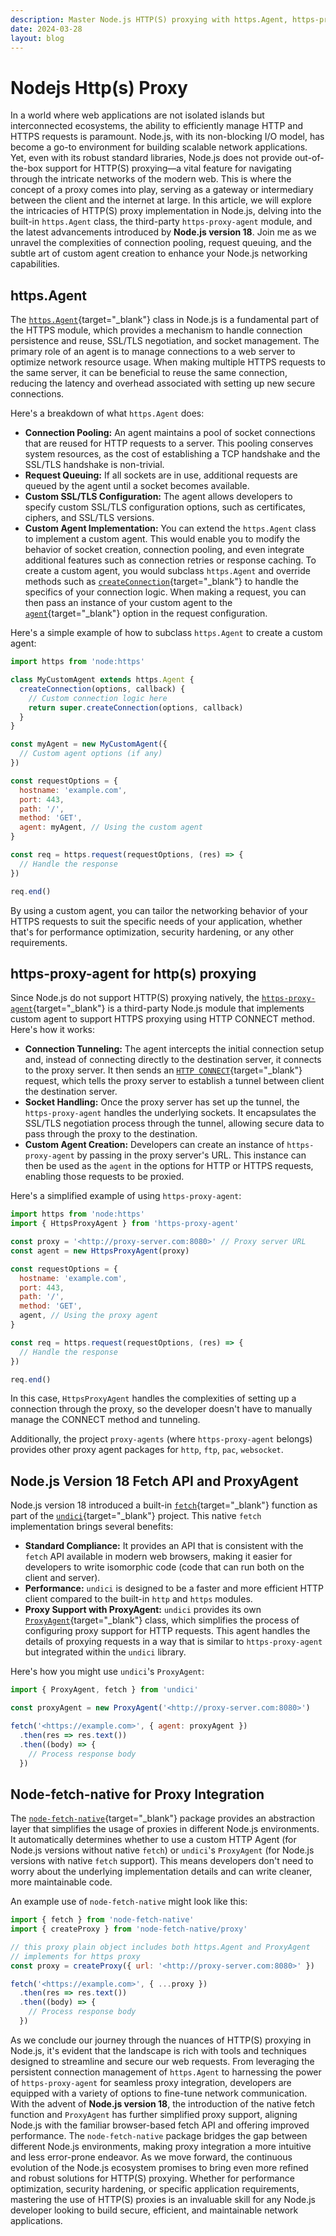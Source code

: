 ```yaml
---
description: Master Node.js HTTP(S) proxying with https.Agent, https-proxy-agent, and Node.js 18's fetch API in this concise guide to secure and efficient network requests.
date: 2024-03-28
layout: blog
---
```


# Nodejs Http(s) Proxy

In a world where web applications are not isolated islands but interconnected ecosystems, the ability to efficiently manage HTTP and HTTPS requests is paramount. Node.js, with its non-blocking I/O model, has become a go-to environment for building scalable network applications. Yet, even with its robust standard libraries, Node.js does not provide out-of-the-box support for HTTP(S) proxying—a vital feature for navigating through the intricate networks of the modern web. This is where the concept of a proxy comes into play, serving as a gateway or intermediary between the client and the internet at large. In this article, we will explore the intricacies of HTTP(S) proxy implementation in Node.js, delving into the built-in `https.Agent` class, the third-party `https-proxy-agent` module, and the latest advancements introduced by **Node.js version 18**. Join me as we unravel the complexities of connection pooling, request queuing, and the subtle art of custom agent creation to enhance your Node.js networking capabilities.

## https.Agent

The [`https.Agent`](https://nodejs.org/api/https.html#class-httpsagent){target="_blank"} class in Node.js is a fundamental part of the HTTPS module, which provides a mechanism to handle connection persistence and reuse, SSL/TLS negotiation, and socket management. The primary role of an agent is to manage connections to a web server to optimize network resource usage. When making multiple HTTPS requests to the same server, it can be beneficial to reuse the same connection, reducing the latency and overhead associated with setting up new secure connections.

Here's a breakdown of what `https.Agent` does:

- **Connection Pooling:** An agent maintains a pool of socket connections that are reused for HTTP requests to a server. This pooling conserves system resources, as the cost of establishing a TCP handshake and the SSL/TLS handshake is non-trivial.
- **Request Queuing:** If all sockets are in use, additional requests are queued by the agent until a socket becomes available.
- **Custom SSL/TLS Configuration:** The agent allows developers to specify custom SSL/TLS configuration options, such as certificates, ciphers, and SSL/TLS versions.
- **Custom Agent Implementation:** You can extend the `https.Agent` class to implement a custom agent. This would enable you to modify the behavior of socket creation, connection pooling, and even integrate additional features such as connection retries or response caching. To create a custom agent, you would subclass `https.Agent` and override methods such as [`createConnection`](https://nodejs.org/api/http.html#agentcreateconnectionoptions-callback){target="_blank"} to handle the specifics of your connection logic. When making a request, you can then pass an instance of your custom agent to the [`agent`](https://nodejs.org/api/http.html#httprequesturl-options-callback){target="_blank"} option in the request configuration.

Here's a simple example of how to subclass `https.Agent` to create a custom agent:

```js
import https from 'node:https'

class MyCustomAgent extends https.Agent {
  createConnection(options, callback) {
    // Custom connection logic here
    return super.createConnection(options, callback)
  }
}

const myAgent = new MyCustomAgent({
  // Custom agent options (if any)
})

const requestOptions = {
  hostname: 'example.com',
  port: 443,
  path: '/',
  method: 'GET',
  agent: myAgent, // Using the custom agent
}

const req = https.request(requestOptions, (res) => {
  // Handle the response
})

req.end()
```

By using a custom agent, you can tailor the networking behavior of your HTTPS requests to suit the specific needs of your application, whether that's for performance optimization, security hardening, or any other requirements.

## https-proxy-agent for http(s) proxying

Since Node.js do not support HTTP(S) proxying natively, the [`https-proxy-agent`](https://github.com/TooTallNate/proxy-agents){target="_blank"} is a third-party Node.js module that implements custom agent to support HTTPS proxying using HTTP CONNECT method. Here's how it works:

- **Connection Tunneling:** The agent intercepts the initial connection setup and, instead of connecting directly to the destination server, it connects to the proxy server. It then sends an [`HTTP CONNECT`](https://developer.mozilla.org/en-US/docs/Web/HTTP/Methods/CONNECT){target="_blank"} request, which tells the proxy server to establish a tunnel between client the destination server.
- **Socket Handling:** Once the proxy server has set up the tunnel, the `https-proxy-agent` handles the underlying sockets. It encapsulates the SSL/TLS negotiation process through the tunnel, allowing secure data to pass through the proxy to the destination.
- **Custom Agent Creation:** Developers can create an instance of `https-proxy-agent` by passing in the proxy server's URL. This instance can then be used as the `agent` in the options for HTTP or HTTPS requests, enabling those requests to be proxied.

Here's a simplified example of using `https-proxy-agent`:

```js
import https from 'node:https'
import { HttpsProxyAgent } from 'https-proxy-agent'

const proxy = '<http://proxy-server.com:8080>' // Proxy server URL
const agent = new HttpsProxyAgent(proxy)

const requestOptions = {
  hostname: 'example.com',
  port: 443,
  path: '/',
  method: 'GET',
  agent, // Using the proxy agent
}

const req = https.request(requestOptions, (res) => {
  // Handle the response
})

req.end()
```

In this case, `HttpsProxyAgent` handles the complexities of setting up a connection through the proxy, so the developer doesn't have to manually manage the CONNECT method and tunneling.

Additionally, the project `proxy-agents` (where `https-proxy-agent` belongs) provides other proxy agent packages for `http`, `ftp`, `pac`, `websocket`.

## Node.js Version 18 Fetch API and ProxyAgent

Node.js version 18 introduced a built-in [`fetch`](https://nodejs.org/dist/latest-v18.x/docs/api/globals.html#fetch){target="_blank"} function as part of the [`undici`](https://github.com/nodejs/undici){target="_blank"} project. This native `fetch` implementation brings several benefits:

- **Standard Compliance:** It provides an API that is consistent with the `fetch` API available in modern web browsers, making it easier for developers to write isomorphic code (code that can run both on the client and server).
- **Performance:** `undici` is designed to be a faster and more efficient HTTP client compared to the built-in `http` and `https` modules.
- **Proxy Support with ProxyAgent:** `undici` provides its own [`ProxyAgent`](https://undici.nodejs.org/#/docs/api/ProxyAgent){target="_blank"} class, which simplifies the process of configuring proxy support for HTTP requests. This agent handles the details of proxying requests in a way that is similar to `https-proxy-agent` but integrated within the `undici` library.

Here's how you might use `undici`'s `ProxyAgent`:

```js
import { ProxyAgent, fetch } from 'undici'

const proxyAgent = new ProxyAgent('<http://proxy-server.com:8080>')

fetch('<https://example.com>', { agent: proxyAgent })
  .then(res => res.text())
  .then((body) => {
    // Process response body
  })
```

## Node-fetch-native for Proxy Integration

The [`node-fetch-native`](https://github.com/unjs/node-fetch-native){target="_blank"} package provides an abstraction layer that simplifies the usage of proxies in different Node.js environments. It automatically determines whether to use a custom HTTP Agent (for Node.js versions without native `fetch`) or `undici`'s `ProxyAgent` (for Node.js versions with native `fetch` support). This means developers don't need to worry about the underlying implementation details and can write cleaner, more maintainable code.

An example use of `node-fetch-native` might look like this:

```js
import { fetch } from 'node-fetch-native'
import { createProxy } from 'node-fetch-native/proxy'

// this proxy plain object includes both https.Agent and ProxyAgent
// implements for https proxy
const proxy = createProxy({ url: '<http://proxy-server.com:8080>' })

fetch('<https://example.com>', { ...proxy })
  .then(res => res.text())
  .then((body) => {
    // Process response body
  })
```

As we conclude our journey through the nuances of HTTP(S) proxying in Node.js, it's evident that the landscape is rich with tools and techniques designed to streamline and secure our web requests. From leveraging the persistent connection management of `https.Agent` to harnessing the power of `https-proxy-agent` for seamless proxy integration, developers are equipped with a variety of options to fine-tune network communication. With the advent of **Node.js version 18**, the introduction of the native fetch function and `ProxyAgent` has further simplified proxy support, aligning Node.js with the familiar browser-based fetch API and offering improved performance. The `node-fetch-native` package bridges the gap between different Node.js environments, making proxy integration a more intuitive and less error-prone endeavor. As we move forward, the continuous evolution of the Node.js ecosystem promises to bring even more refined and robust solutions for HTTP(S) proxying. Whether for performance optimization, security hardening, or specific application requirements, mastering the use of HTTP(S) proxies is an invaluable skill for any Node.js developer looking to build secure, efficient, and maintainable network applications.
